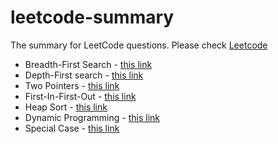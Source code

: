 # leetcode-summary
The summary for LeetCode questions. Please check [Leetcode](https://leetcode.com/)

* Breadth-First Search - [this link](./bfs/README.md)
* Depth-First search - [this link](./dfs/README.md)
* Two Pointers - [this link](./two_pointers/README.md)
* First-In-First-Out - [this link](./fifo/README.md)
* Heap Sort - [this link](./heap_sort/README.md)
* Dynamic Programming - [this link](./dp/README.md)
* Special Case - [this link](./special_case/README.md)